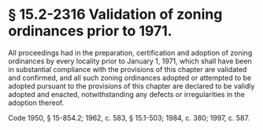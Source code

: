 # § 15.2-2316 Validation of zoning ordinances prior to 1971.

<p>All proceedings had in the preparation, certification and adoption of zoning ordinances by every locality prior to January 1, 1971, which shall have been in substantial compliance with the provisions of this chapter are validated and confirmed, and all such zoning ordinances adopted or attempted to be adopted pursuant to the provisions of this chapter are declared to be validly adopted and enacted, notwithstanding any defects or irregularities in the adoption thereof.</p><p>Code 1950, § 15-854.2; 1962, c. 583, § 15.1-503; 1984, c. 380; 1997, c. 587.</p>